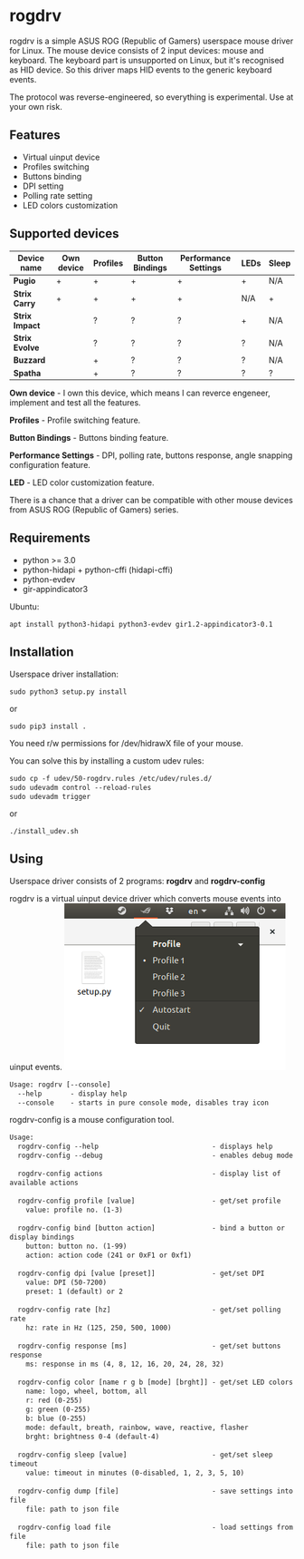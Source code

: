 rogdrv
======

rogdrv is a simple ASUS ROG (Republic of Gamers) userspace mouse driver for Linux.
The mouse device consists of 2 input devices: mouse and keyboard.
The keyboard part is unsupported on Linux, but it's recognised as HID device.
So this driver maps HID events to the generic keyboard events.

The protocol was reverse-engineered, so everything is experimental. Use at your own risk.

Features
--------

* Virtual uinput device
* Profiles switching
* Buttons binding
* DPI setting
* Polling rate setting
* LED colors customization

Supported devices
-----------------

Device name      | Own device | Profiles | Button Bindings | Performance Settings | LEDs | Sleep
-----------------|------------|----------|-----------------|----------------------|------|-------
**Pugio**        | +          | +        | +               | +                    | +    | N/A
**Strix Carry**  | +          | +        | +               | +                    | N/A  | +
**Strix Impact** |            | ?        | ?               | ?                    | +    | N/A
**Strix Evolve** |            | ?        | ?               | ?                    | ?    | N/A
**Buzzard**      |            | +        | ?               | ?                    | ?    | N/A
**Spatha**       |            | +        | ?               | ?                    | ?    | ?

**Own device** - I own this device, which means I can reverce engeneer,
implement and test all the features.

**Profiles** - Profile switching feature.

**Button Bindings** - Buttons binding feature.

**Performance Settings** - DPI, polling rate, buttons response, angle snapping configuration feature.

**LED** - LED color customization feature.

There is a chance that a driver can be compatible with other mouse devices
from ASUS ROG (Republic of Gamers) series.

Requirements
------------

* python >= 3.0
* python-hidapi + python-cffi (hidapi-cffi)
* python-evdev
* gir-appindicator3

Ubuntu:
```
apt install python3-hidapi python3-evdev gir1.2-appindicator3-0.1
```

Installation
------------

Userspace driver installation:

```
sudo python3 setup.py install
```
or
```
sudo pip3 install .
```

You need r/w permissions for /dev/hidrawX file of your mouse.

You can solve this by installing a custom udev rules:

```
sudo cp -f udev/50-rogdrv.rules /etc/udev/rules.d/
sudo udevadm control --reload-rules
sudo udevadm trigger
```
or
```
./install_udev.sh
```

Using
-----

Userspace driver consists of 2 programs: **rogdrv** and **rogdrv-config**

rogdrv is a virtual uinput device driver which converts mouse events into uinput events.
![rogdrv](/screenshot.png)
```
Usage: rogdrv [--console]
  --help       - display help
  --console    - starts in pure console mode, disables tray icon
```

rogdrv-config is a mouse configuration tool.
```
Usage:
  rogdrv-config --help                            - displays help
  rogdrv-config --debug                           - enables debug mode

  rogdrv-config actions                           - display list of available actions

  rogdrv-config profile [value]                   - get/set profile
    value: profile no. (1-3)

  rogdrv-config bind [button action]              - bind a button or display bindings
    button: button no. (1-99)
    action: action code (241 or 0xF1 or 0xf1)

  rogdrv-config dpi [value [preset]]              - get/set DPI
    value: DPI (50-7200)
    preset: 1 (default) or 2

  rogdrv-config rate [hz]                         - get/set polling rate
    hz: rate in Hz (125, 250, 500, 1000)

  rogdrv-config response [ms]                     - get/set buttons response
    ms: response in ms (4, 8, 12, 16, 20, 24, 28, 32)

  rogdrv-config color [name r g b [mode] [brght]] - get/set LED colors
    name: logo, wheel, bottom, all
    r: red (0-255)
    g: green (0-255)
    b: blue (0-255)
    mode: default, breath, rainbow, wave, reactive, flasher
    brght: brightness 0-4 (default-4)

  rogdrv-config sleep [value]                     - get/set sleep timeout
    value: timeout in minutes (0-disabled, 1, 2, 3, 5, 10)

  rogdrv-config dump [file]                       - save settings into file
    file: path to json file

  rogdrv-config load file                         - load settings from file
    file: path to json file
```
